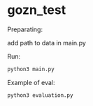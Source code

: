 # gozn_test
Preparating:

add path to data in main.py

Run:

```python
python3 main.py
```

Example of eval:

```python
python3 evaluation.py
```
